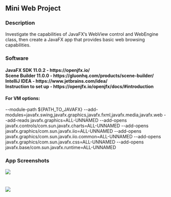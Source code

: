 
<h2> Mini Web Project </h2> 

<h3> Description </h3>
 Investigate the capabilities of JavaFX’s WebView control and WebEngine class, then create a JavaFX app that provides basic web browsing capabilities.

<h3> Software </h3>
<h4>JavaFX SDK 11.0.2 -  https://openjfx.io/ <br>
Scene Builder 11.0.0 - https://gluonhq.com/products/scene-builder/ <br>
IntelliJ IDEA - https://www.jetbrains.com/idea/ <br>
Instruction to set up - https://openjfx.io/openjfx/docs/#introduction <br> </h4>
<h4>For VM options: </h4>--module-path ${PATH_TO_JAVAFX} --add-modules=javafx.swing,javafx.graphics,javafx.fxml,javafx.media,javafx.web --add-reads javafx.graphics=ALL-UNNAMED --add-opens javafx.controls/com.sun.javafx.charts=ALL-UNNAMED --add-opens javafx.graphics/com.sun.javafx.iio=ALL-UNNAMED --add-opens javafx.graphics/com.sun.javafx.iio.common=ALL-UNNAMED --add-opens javafx.graphics/com.sun.javafx.css=ALL-UNNAMED --add-opens javafx.base/com.sun.javafx.runtime=ALL-UNNAMED 

<h3> App Screenshots </h3>

![](img/Web1.JPG)
#
![](img/Web2.JPG)
